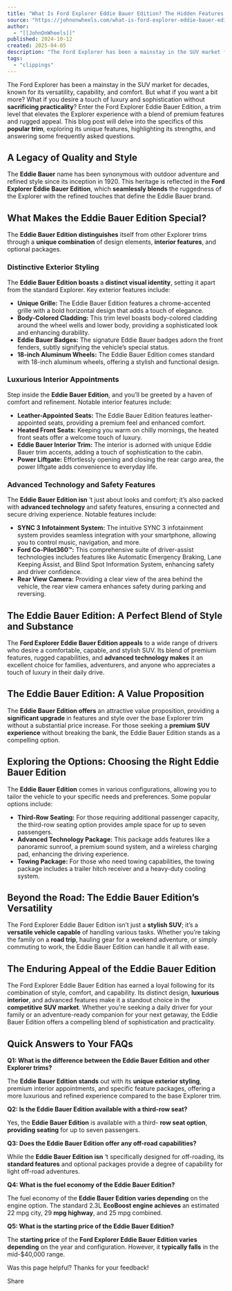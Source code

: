 ```yaml
---
title: "What Is Ford Explorer Eddie Bauer Edition? The Hidden Features You Need to Know"
source: "https://johnonwheels.com/what-is-ford-explorer-eddie-bauer-edition/"
author:
  - "[[JohnOnWheels]]"
published: 2024-10-12
created: 2025-04-05
description: "The Ford Explorer has been a mainstay in the SUV market for decades, known for its versatility, capability, and comfort. But what if you want a bit more? What"
tags:
  - "clippings"
---
```

The Ford Explorer has been a mainstay in the SUV market for decades, known for its versatility, capability, and comfort. But what if you want a bit more? What if you desire a touch of luxury and sophistication without **sacrificing practicality**? Enter the Ford Explorer Eddie Bauer Edition, a trim level that elevates the Explorer experience with a blend of premium features and rugged appeal. This blog post will delve into the specifics of this **popular trim**, exploring its unique features, highlighting its strengths, and answering some frequently asked questions.

## A Legacy of Quality and Style

The **Eddie Bauer** name has been synonymous with outdoor adventure and refined style since its inception in 1920. This heritage is reflected in the **Ford Explorer Eddie Bauer Edition**, which **seamlessly blends** the ruggedness of the Explorer with the refined touches that define the Eddie Bauer brand.

## What Makes the Eddie Bauer Edition Special?

The **Eddie Bauer Edition distinguishes** itself from other Explorer trims through a **unique combination** of design elements, **interior features**, and optional packages.

### Distinctive Exterior Styling

The **Eddie Bauer Edition boasts** a **distinct visual identity**, setting it apart from the standard Explorer. Key exterior features include:

- **Unique Grille:** The Eddie Bauer Edition features a chrome-accented grille with a bold horizontal design that adds a touch of elegance.
- **Body-Colored Cladding:** This trim level boasts body-colored cladding around the wheel wells and lower body, providing a sophisticated look and enhancing durability.
- **Eddie Bauer Badges:** The signature Eddie Bauer badges adorn the front fenders, subtly signifying the vehicle’s special status.
- **18-inch Aluminum Wheels:** The Eddie Bauer Edition comes standard with 18-inch aluminum wheels, offering a stylish and functional design.

### Luxurious Interior Appointments

Step inside the **Eddie Bauer Edition**, and you’ll be greeted by a haven of comfort and refinement. Notable interior features include:

- **Leather-Appointed Seats:** The Eddie Bauer Edition features leather-appointed seats, providing a premium feel and enhanced comfort.
- **Heated Front Seats:** Keeping you warm on chilly mornings, the heated front seats offer a welcome touch of luxury.
- **Eddie Bauer Interior Trim:** The interior is adorned with unique Eddie Bauer trim accents, adding a touch of sophistication to the cabin.
- **Power Liftgate:** Effortlessly opening and closing the rear cargo area, the power liftgate adds convenience to everyday life.

### Advanced Technology and Safety Features

The **Eddie Bauer Edition isn** ‘t just about looks and comfort; it’s also packed with **advanced technology** and safety features, ensuring a connected and secure driving experience. Notable features include:

- **SYNC 3 Infotainment System:** The intuitive SYNC 3 infotainment system provides seamless integration with your smartphone, allowing you to control music, navigation, and more.
- **Ford Co-Pilot360™:** This comprehensive suite of driver-assist technologies includes features like Automatic Emergency Braking, Lane Keeping Assist, and Blind Spot Information System, enhancing safety and driver confidence.
- **Rear View Camera:** Providing a clear view of the area behind the vehicle, the rear view camera enhances safety during parking and reversing.

## The Eddie Bauer Edition: A Perfect Blend of Style and Substance

The **Ford Explorer Eddie Bauer Edition appeals** to a wide range of drivers who desire a comfortable, capable, and stylish SUV. Its blend of premium features, rugged capabilities, and **advanced technology makes** it an excellent choice for families, adventurers, and anyone who appreciates a touch of luxury in their daily drive.

## The Eddie Bauer Edition: A Value Proposition

The **Eddie Bauer Edition offers** an attractive value proposition, providing a **significant upgrade** in features and style over the base Explorer trim without a substantial price increase. For those seeking a **premium SUV experience** without breaking the bank, the Eddie Bauer Edition stands as a compelling option.

## Exploring the Options: Choosing the Right Eddie Bauer Edition

The **Eddie Bauer Edition** comes in various configurations, allowing you to tailor the vehicle to your specific needs and preferences. Some popular options include:

- **Third-Row Seating:** For those requiring additional passenger capacity, the third-row seating option provides ample space for up to seven passengers.
- **Advanced Technology Package:** This package adds features like a panoramic sunroof, a premium sound system, and a wireless charging pad, enhancing the driving experience.
- **Towing Package:** For those who need towing capabilities, the towing package includes a trailer hitch receiver and a heavy-duty cooling system.

## Beyond the Road: The Eddie Bauer Edition’s Versatility

The Ford Explorer Eddie Bauer Edition isn’t just a **stylish SUV**; it’s a **versatile vehicle capable** of handling various tasks. Whether you’re taking the family on a **road trip**, hauling gear for a weekend adventure, or simply commuting to work, the Eddie Bauer Edition can handle it all with ease.

## The Enduring Appeal of the Eddie Bauer Edition

The Ford Explorer Eddie Bauer Edition has earned a loyal following for its combination of style, comfort, and capability. Its distinct design, **luxurious interior**, and advanced features make it a standout choice in the **competitive SUV market**. Whether you’re seeking a daily driver for your family or an adventure-ready companion for your next getaway, the Eddie Bauer Edition offers a compelling blend of sophistication and practicality.

## Quick Answers to Your FAQs

**Q1: What is the difference between the Eddie Bauer Edition and other Explorer trims?**

The **Eddie Bauer Edition stands** out with its **unique exterior styling**, premium interior appointments, and specific feature packages, offering a more luxurious and refined experience compared to the base Explorer trim.

**Q2: Is the Eddie Bauer Edition available with a third-row seat?**

Yes, the **Eddie Bauer Edition** is available with a third- **row seat option**, **providing seating** for up to seven passengers.

**Q3: Does the Eddie Bauer Edition offer any off-road capabilities?**

While the **Eddie Bauer Edition isn** ‘t specifically designed for off-roading, its **standard features** and optional packages provide a degree of capability for light off-road adventures.

**Q4: What is the fuel economy of the Eddie Bauer Edition?**

The fuel economy of the **Eddie Bauer Edition varies depending** on the engine option. The standard 2.3L **EcoBoost engine achieves** an estimated 22 mpg city, 29 **mpg highway**, and 25 mpg combined.

**Q5: What is the starting price of the Eddie Bauer Edition?**

The **starting price** of the **Ford Explorer Eddie Bauer Edition varies depending** on the year and configuration. However, it **typically falls** in the mid-$40,000 range.

Was this page helpful? Thanks for your feedback!

Share